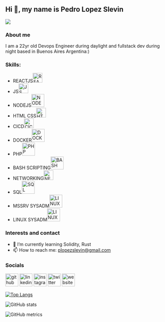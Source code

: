 ## Hi 👋, my name is Pedro Lopez Slevin
![](https://arturssmirnovs.github.io/github-profile-readme-generator/images/banner.png)

### About me
I am a 22yr old Devops Engineer during daylight and fullstack dev during night based in Buenos Aires Argentina:)

### Skills:
- REACTJS<img src='https://upload.wikimedia.org/wikipedia/commons/thumb/4/47/React.svg/1200px-React.svg.png' alt='REACTJS' height='30'>
- JS<img src='https://upload.wikimedia.org/wikipedia/commons/thumb/6/6a/JavaScript-logo.png/800px-JavaScript-logo.png' alt='JS' height='30'>
- NODEJS<img src='https://img.icons8.com/color/344/nodejs.png' alt='NODEJS' height='40'>
- HTML CSS<img src='https://img2.freepng.es/20180503/cee/kisspng-web-development-html-css3-the-ohana-code-logo-2cpaper-projection-shaded_1660937-html-dropdown-js-5aebd5631cd291.7591600015254050271181.jpg' alt='HTML CSS' height='30'>
- CICD<img src='https://e7.pngegg.com/pngimages/464/659/png-clipart-devops-computer-icons-agile-software-development-others-miscellaneous-text.png' alt='CICD' height='30'>
- DOCKER<img src='https://www.docker.com/wp-content/uploads/2022/03/Moby-logo.png' alt='DOCKER' height='40'>
- PHP<img src='https://img.icons8.com/external-flaticons-lineal-color-flat-icons/344/external-php-web-development-flaticons-lineal-color-flat-icons-2.png' alt='PHP' height='40'>
- BASH SCRIPTING<img src='https://img.icons8.com/plasticine/344/bash.png' alt='BASH' height='40'>
- NETWORKING<img src='https://www.pngkey.com/png/detail/137-1373884_networking-icon-white-2-networking-icon-png-white.png' alt='NETWORKING' height='30'>
- SQL<img src='https://img.icons8.com/external-flat-juicy-fish/452/external-sql-coding-and-development-flat-flat-juicy-fish.png' alt='SQL' height='40'>
- MSSRV SYSADM<img src='https://img.icons8.com/color/452/windows-logo.png' alt='LINUXSYSADM' height='40'>
- LINUX SYSADM<img src='https://img.icons8.com/color/344/linux--v1.png' alt='LINUXSYSADM' height='40'>



### Interests and contact
- 🌱 I’m currently learning Solidity, Rust 
- 📫 How to reach me: plopezslevin@gmail.com 



### Socials
[<img src='https://cdn.jsdelivr.net/npm/simple-icons@3.0.1/icons/github.svg' alt='github' height='40'>](https://github.com/pedroslev)  [<img src='https://cdn-icons-png.flaticon.com/512/174/174857.png' alt='linkedin' height='40'>](https://www.linkedin.com/in/plopezslevin/)  [<img src='https://i.pinimg.com/originals/2c/da/19/2cda1925dcf4fb8f0644413f49671ffa.jpg' alt='instagram' height='40'>](https://www.instagram.com/pedroslev/)  [<img src='https://assets.stickpng.com/images/580b57fcd9996e24bc43c53e.png' alt='twitter' height='40'>](https://twitter.com/pedroslevv)  [<img src='https://www.freepnglogos.com/uploads/logo-website-png/logo-website-website-icon-with-png-and-vector-format-for-unlimited-22.png' alt='website' height='40'>](www.hazear.com)  

[![Top Langs](https://github-readme-stats.vercel.app/api/top-langs/?username=pedroslev)](https://github.com/anuraghazra/github-readme-stats)

![GitHub stats](https://github-readme-stats.vercel.app/api?username=pedroslev&show_icons=true)  

![GitHub metrics](https://metrics.lecoq.io/pedroslev)  

